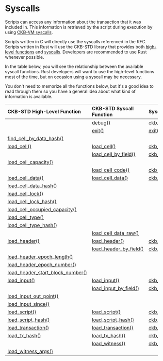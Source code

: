 # Syscalls

Scripts can access any information about the transaction that it was included in. This information is retrieved by the script during execution by using [CKB-VM syscalls](https://github.com/nervosnetwork/rfcs/blob/master/rfcs/0009-vm-syscalls/0009-vm-syscalls.md).

Scripts written in C will directly use the syscalls referenced in the RFC. Scripts written in Rust will use the CKB-STD library that provides both [high-level functions](https://nervosnetwork.github.io/ckb-std/riscv64imac-unknown-none-elf/doc/ckb_std/high_level/index.html) and [syscalls](https://nervosnetwork.github.io/ckb-std/riscv64imac-unknown-none-elf/doc/ckb_std/syscalls/index.html). Developers are recommended to use Rust whenever possible.

In the table below, you will see the relationship between the available syscall functions. Rust developers will want to use the high-level functions most of the time, but on occasion using a syscall may be necessary.

You don't need to memorize all the functions below, but it's a good idea to read through them so you have a general idea about what kind of information is available.   

| CKB-STD High-Level Function | CKB-STD Syscall Function | Syscall RFC |
| :--- | :--- | :--- |
|  | [debug\(\)](https://nervosnetwork.github.io/ckb-std/riscv64imac-unknown-none-elf/doc/ckb_std/syscalls/fn.debug.html) | [ckb\_debug\(\)](https://github.com/nervosnetwork/rfcs/blob/master/rfcs/0009-vm-syscalls/0009-vm-syscalls.md#debug) |
|  | [exit\(\)](https://nervosnetwork.github.io/ckb-std/riscv64imac-unknown-none-elf/doc/ckb_std/syscalls/fn.exit.html) | [exit\(\)](https://github.com/nervosnetwork/rfcs/blob/master/rfcs/0009-vm-syscalls/0009-vm-syscalls.md#exit) |
| [find\_cell](https://nervosnetwork.github.io/ckb-std/riscv64imac-unknown-none-elf/doc/ckb_std/high_level/fn.find_cell_by_data_hash.html)[\_by](https://nervosnetwork.github.io/ckb-std/riscv64imac-unknown-none-elf/doc/ckb_std/high_level/fn.find_cell_by_data_hash.html)[\_data](https://nervosnetwork.github.io/ckb-std/riscv64imac-unknown-none-elf/doc/ckb_std/high_level/fn.find_cell_by_data_hash.html)[\_hash\(\)](https://nervosnetwork.github.io/ckb-std/riscv64imac-unknown-none-elf/doc/ckb_std/high_level/fn.find_cell_by_data_hash.html) |  |  |
| [load\_cell\(\)](https://nervosnetwork.github.io/ckb-std/riscv64imac-unknown-none-elf/doc/ckb_std/high_level/fn.load_cell.html) | [load\_cell\(\)](https://nervosnetwork.github.io/ckb-std/riscv64imac-unknown-none-elf/doc/ckb_std/syscalls/fn.load_cell.html) | [ckb\_load](https://github.com/nervosnetwork/rfcs/blob/master/rfcs/0009-vm-syscalls/0009-vm-syscalls.md#load-cell)[\_cell\(\)](https://github.com/nervosnetwork/rfcs/blob/master/rfcs/0009-vm-syscalls/0009-vm-syscalls.md#load-cell) |
|  | [load\_cell](https://nervosnetwork.github.io/ckb-std/riscv64imac-unknown-none-elf/doc/ckb_std/syscalls/fn.load_cell_by_field.html)[\_by](https://nervosnetwork.github.io/ckb-std/riscv64imac-unknown-none-elf/doc/ckb_std/syscalls/fn.load_cell_by_field.html)[\_field\(\)](https://nervosnetwork.github.io/ckb-std/riscv64imac-unknown-none-elf/doc/ckb_std/syscalls/fn.load_cell_by_field.html) | [ckb\_](https://github.com/nervosnetwork/rfcs/blob/master/rfcs/0009-vm-syscalls/0009-vm-syscalls.md#load-cell-by-field)[load\_cell](https://github.com/nervosnetwork/rfcs/blob/master/rfcs/0009-vm-syscalls/0009-vm-syscalls.md#load-cell-by-field)[\_by](https://github.com/nervosnetwork/rfcs/blob/master/rfcs/0009-vm-syscalls/0009-vm-syscalls.md#load-cell-by-field)[\_field\(\)](https://github.com/nervosnetwork/rfcs/blob/master/rfcs/0009-vm-syscalls/0009-vm-syscalls.md#load-cell-by-field) |
| [load\_cell](https://nervosnetwork.github.io/ckb-std/riscv64imac-unknown-none-elf/doc/ckb_std/high_level/fn.load_cell_capacity.html)[\_capacity\(\)](https://nervosnetwork.github.io/ckb-std/riscv64imac-unknown-none-elf/doc/ckb_std/high_level/fn.load_cell_capacity.html) |  |  |
|  | [load\_cell](https://nervosnetwork.github.io/ckb-std/riscv64imac-unknown-none-elf/doc/ckb_std/syscalls/fn.load_cell_code.html)[\_code\(\)](https://nervosnetwork.github.io/ckb-std/riscv64imac-unknown-none-elf/doc/ckb_std/syscalls/fn.load_cell_code.html) | [ckb\_](https://github.com/nervosnetwork/rfcs/blob/master/rfcs/0009-vm-syscalls/0009-vm-syscalls.md#load-cell-data-as-code)[load\_cell](https://github.com/nervosnetwork/rfcs/blob/master/rfcs/0009-vm-syscalls/0009-vm-syscalls.md#load-cell-data-as-code)[\_data](https://github.com/nervosnetwork/rfcs/blob/master/rfcs/0009-vm-syscalls/0009-vm-syscalls.md#load-cell-data-as-code)[\_as](https://github.com/nervosnetwork/rfcs/blob/master/rfcs/0009-vm-syscalls/0009-vm-syscalls.md#load-cell-data-as-code)[\_code\(\)](https://github.com/nervosnetwork/rfcs/blob/master/rfcs/0009-vm-syscalls/0009-vm-syscalls.md#load-cell-data-as-code) |
| [load\_cell](https://nervosnetwork.github.io/ckb-std/riscv64imac-unknown-none-elf/doc/ckb_std/high_level/fn.load_cell_data.html)[\_data\(\)](https://nervosnetwork.github.io/ckb-std/riscv64imac-unknown-none-elf/doc/ckb_std/high_level/fn.load_cell_data.html) | [load\_cell](https://nervosnetwork.github.io/ckb-std/riscv64imac-unknown-none-elf/doc/ckb_std/syscalls/fn.load_cell_data.html)[\_data\(\)](https://nervosnetwork.github.io/ckb-std/riscv64imac-unknown-none-elf/doc/ckb_std/syscalls/fn.load_cell_data.html) | [ckb\_](https://github.com/nervosnetwork/rfcs/blob/master/rfcs/0009-vm-syscalls/0009-vm-syscalls.md#load-cell-data)[load\_cell](https://github.com/nervosnetwork/rfcs/blob/master/rfcs/0009-vm-syscalls/0009-vm-syscalls.md#load-cell-data)[\_data\(\)](https://github.com/nervosnetwork/rfcs/blob/master/rfcs/0009-vm-syscalls/0009-vm-syscalls.md#load-cell-data) |
| [load\_cell](https://nervosnetwork.github.io/ckb-std/riscv64imac-unknown-none-elf/doc/ckb_std/high_level/fn.load_cell_data_hash.html)[\_data](https://nervosnetwork.github.io/ckb-std/riscv64imac-unknown-none-elf/doc/ckb_std/high_level/fn.load_cell_data_hash.html)[\_hash\(\)](https://nervosnetwork.github.io/ckb-std/riscv64imac-unknown-none-elf/doc/ckb_std/high_level/fn.load_cell_data_hash.html) |  |  |
| [load\_cell](https://nervosnetwork.github.io/ckb-std/riscv64imac-unknown-none-elf/doc/ckb_std/high_level/fn.load_cell_lock.html)[\_lock\(\)](https://nervosnetwork.github.io/ckb-std/riscv64imac-unknown-none-elf/doc/ckb_std/high_level/fn.load_cell_lock.html) |  |  |
| [load\_cell](https://nervosnetwork.github.io/ckb-std/riscv64imac-unknown-none-elf/doc/ckb_std/high_level/fn.load_cell_lock_hash.html)[\_lock](https://nervosnetwork.github.io/ckb-std/riscv64imac-unknown-none-elf/doc/ckb_std/high_level/fn.load_cell_lock_hash.html)[\_hash\(\)](https://nervosnetwork.github.io/ckb-std/riscv64imac-unknown-none-elf/doc/ckb_std/high_level/fn.load_cell_lock_hash.html) |  |  |
| [load\_cell](https://nervosnetwork.github.io/ckb-std/riscv64imac-unknown-none-elf/doc/ckb_std/high_level/fn.load_cell_occupied_capacity.html)[\_occupied](https://nervosnetwork.github.io/ckb-std/riscv64imac-unknown-none-elf/doc/ckb_std/high_level/fn.load_cell_occupied_capacity.html)[\_capacity\(\)](https://nervosnetwork.github.io/ckb-std/riscv64imac-unknown-none-elf/doc/ckb_std/high_level/fn.load_cell_occupied_capacity.html) |  |  |
| [load\_cell](https://nervosnetwork.github.io/ckb-std/riscv64imac-unknown-none-elf/doc/ckb_std/high_level/fn.load_cell_type.html)[\_type\(\)](https://nervosnetwork.github.io/ckb-std/riscv64imac-unknown-none-elf/doc/ckb_std/high_level/fn.load_cell_type.html) |  |  |
| [load\_cell](https://nervosnetwork.github.io/ckb-std/riscv64imac-unknown-none-elf/doc/ckb_std/high_level/fn.load_cell_type_hash.html)[\_type](https://nervosnetwork.github.io/ckb-std/riscv64imac-unknown-none-elf/doc/ckb_std/high_level/fn.load_cell_type_hash.html)[\_hash\(\)](https://nervosnetwork.github.io/ckb-std/riscv64imac-unknown-none-elf/doc/ckb_std/high_level/fn.load_cell_type_hash.html) |  |  |
|  | [load\_cell](https://nervosnetwork.github.io/ckb-std/riscv64imac-unknown-none-elf/doc/ckb_std/syscalls/fn.load_cell_data_raw.html)[\_data](https://nervosnetwork.github.io/ckb-std/riscv64imac-unknown-none-elf/doc/ckb_std/syscalls/fn.load_cell_data_raw.html)[\_raw\(\)](https://nervosnetwork.github.io/ckb-std/riscv64imac-unknown-none-elf/doc/ckb_std/syscalls/fn.load_cell_data_raw.html) |  |
| [load\_header\(\)](https://nervosnetwork.github.io/ckb-std/riscv64imac-unknown-none-elf/doc/ckb_std/high_level/fn.load_header.html) | [load\_header\(\)](https://nervosnetwork.github.io/ckb-std/riscv64imac-unknown-none-elf/doc/ckb_std/syscalls/fn.load_header.html) | [ckb\_](https://github.com/nervosnetwork/rfcs/blob/master/rfcs/0009-vm-syscalls/0009-vm-syscalls.md#load-header)[load\_header\(\)](https://github.com/nervosnetwork/rfcs/blob/master/rfcs/0009-vm-syscalls/0009-vm-syscalls.md#load-header) |
|  | [load\_header](https://nervosnetwork.github.io/ckb-std/riscv64imac-unknown-none-elf/doc/ckb_std/syscalls/fn.load_header_by_field.html)[\_by](https://nervosnetwork.github.io/ckb-std/riscv64imac-unknown-none-elf/doc/ckb_std/syscalls/fn.load_header_by_field.html)[\_field\(\)](https://nervosnetwork.github.io/ckb-std/riscv64imac-unknown-none-elf/doc/ckb_std/syscalls/fn.load_header_by_field.html) | [ckb\_](https://github.com/nervosnetwork/rfcs/blob/master/rfcs/0009-vm-syscalls/0009-vm-syscalls.md#load-header-by-field)[load\_header](https://github.com/nervosnetwork/rfcs/blob/master/rfcs/0009-vm-syscalls/0009-vm-syscalls.md#load-header-by-field)[\_by](https://github.com/nervosnetwork/rfcs/blob/master/rfcs/0009-vm-syscalls/0009-vm-syscalls.md#load-header-by-field)[\_field\(\)](https://github.com/nervosnetwork/rfcs/blob/master/rfcs/0009-vm-syscalls/0009-vm-syscalls.md#load-header-by-field) |
| [load\_header](https://nervosnetwork.github.io/ckb-std/riscv64imac-unknown-none-elf/doc/ckb_std/high_level/fn.load_header_epoch_length.html)[\_epoch](https://nervosnetwork.github.io/ckb-std/riscv64imac-unknown-none-elf/doc/ckb_std/high_level/fn.load_header_epoch_length.html)[\_length\(\)](https://nervosnetwork.github.io/ckb-std/riscv64imac-unknown-none-elf/doc/ckb_std/high_level/fn.load_header_epoch_length.html) |  |  |
| [load\_header](https://nervosnetwork.github.io/ckb-std/riscv64imac-unknown-none-elf/doc/ckb_std/high_level/fn.load_header_epoch_number.html)[\_epoch](https://nervosnetwork.github.io/ckb-std/riscv64imac-unknown-none-elf/doc/ckb_std/high_level/fn.load_header_epoch_number.html)[\_number\(\)](https://nervosnetwork.github.io/ckb-std/riscv64imac-unknown-none-elf/doc/ckb_std/high_level/fn.load_header_epoch_number.html) |  |  |
| [load\_header](https://nervosnetwork.github.io/ckb-std/riscv64imac-unknown-none-elf/doc/ckb_std/high_level/fn.load_header_epoch_start_block_number.html)[\_start](https://nervosnetwork.github.io/ckb-std/riscv64imac-unknown-none-elf/doc/ckb_std/high_level/fn.load_header_epoch_start_block_number.html)[\_block](https://nervosnetwork.github.io/ckb-std/riscv64imac-unknown-none-elf/doc/ckb_std/high_level/fn.load_header_epoch_start_block_number.html)[\_number\(\)](https://nervosnetwork.github.io/ckb-std/riscv64imac-unknown-none-elf/doc/ckb_std/high_level/fn.load_header_epoch_start_block_number.html) |  |  |
| [load\_input\(\)](https://nervosnetwork.github.io/ckb-std/riscv64imac-unknown-none-elf/doc/ckb_std/high_level/fn.load_input.html) | [load\_input\(\)](https://nervosnetwork.github.io/ckb-std/riscv64imac-unknown-none-elf/doc/ckb_std/syscalls/fn.load_input.html) | [ckb\_](https://github.com/nervosnetwork/rfcs/blob/master/rfcs/0009-vm-syscalls/0009-vm-syscalls.md#load-input)[load\_input\(\)](https://github.com/nervosnetwork/rfcs/blob/master/rfcs/0009-vm-syscalls/0009-vm-syscalls.md#load-input) |
|  | [load\_input](https://nervosnetwork.github.io/ckb-std/riscv64imac-unknown-none-elf/doc/ckb_std/syscalls/fn.load_input_by_field.html)[\_by](https://nervosnetwork.github.io/ckb-std/riscv64imac-unknown-none-elf/doc/ckb_std/syscalls/fn.load_input_by_field.html)[\_field\(\)](https://nervosnetwork.github.io/ckb-std/riscv64imac-unknown-none-elf/doc/ckb_std/syscalls/fn.load_input_by_field.html) | [ckb\_](https://github.com/nervosnetwork/rfcs/blob/master/rfcs/0009-vm-syscalls/0009-vm-syscalls.md#load-input-by-field)[load\_input](https://github.com/nervosnetwork/rfcs/blob/master/rfcs/0009-vm-syscalls/0009-vm-syscalls.md#load-input-by-field)[\_by](https://github.com/nervosnetwork/rfcs/blob/master/rfcs/0009-vm-syscalls/0009-vm-syscalls.md#load-input-by-field)[\_field\(\)](https://github.com/nervosnetwork/rfcs/blob/master/rfcs/0009-vm-syscalls/0009-vm-syscalls.md#load-input-by-field) |
| [load\_input](https://nervosnetwork.github.io/ckb-std/riscv64imac-unknown-none-elf/doc/ckb_std/high_level/fn.load_input_out_point.html)[\_out](https://nervosnetwork.github.io/ckb-std/riscv64imac-unknown-none-elf/doc/ckb_std/high_level/fn.load_input_out_point.html)[\_point\(\)](https://nervosnetwork.github.io/ckb-std/riscv64imac-unknown-none-elf/doc/ckb_std/high_level/fn.load_input_out_point.html) |  |  |
| [load\_input](https://nervosnetwork.github.io/ckb-std/riscv64imac-unknown-none-elf/doc/ckb_std/high_level/fn.load_input_since.html)[\_since\(\)](https://nervosnetwork.github.io/ckb-std/riscv64imac-unknown-none-elf/doc/ckb_std/high_level/fn.load_input_since.html) |  |  |
| [load\_script\(\)](https://nervosnetwork.github.io/ckb-std/riscv64imac-unknown-none-elf/doc/ckb_std/high_level/fn.load_script.html) | [load\_script\(\)](https://nervosnetwork.github.io/ckb-std/riscv64imac-unknown-none-elf/doc/ckb_std/syscalls/fn.load_script.html) | [ckb\_](https://github.com/nervosnetwork/rfcs/blob/master/rfcs/0009-vm-syscalls/0009-vm-syscalls.md#load-script)[load\_script\(\)](https://github.com/nervosnetwork/rfcs/blob/master/rfcs/0009-vm-syscalls/0009-vm-syscalls.md#load-script) |
| [load\_script](https://nervosnetwork.github.io/ckb-std/riscv64imac-unknown-none-elf/doc/ckb_std/high_level/fn.load_script_hash.html)[\_hash\(\)](https://nervosnetwork.github.io/ckb-std/riscv64imac-unknown-none-elf/doc/ckb_std/high_level/fn.load_script_hash.html) | [load\_script](https://nervosnetwork.github.io/ckb-std/riscv64imac-unknown-none-elf/doc/ckb_std/syscalls/fn.load_script_hash.html)[\_hash\(\)](https://nervosnetwork.github.io/ckb-std/riscv64imac-unknown-none-elf/doc/ckb_std/syscalls/fn.load_script_hash.html) | [ckb\_](https://github.com/nervosnetwork/rfcs/blob/master/rfcs/0009-vm-syscalls/0009-vm-syscalls.md#load-script-hash)[load\_script](https://github.com/nervosnetwork/rfcs/blob/master/rfcs/0009-vm-syscalls/0009-vm-syscalls.md#load-script-hash)[\_hash\(\)](https://github.com/nervosnetwork/rfcs/blob/master/rfcs/0009-vm-syscalls/0009-vm-syscalls.md#load-script-hash) |
| [load\_transaction\(\)](https://nervosnetwork.github.io/ckb-std/riscv64imac-unknown-none-elf/doc/ckb_std/high_level/fn.load_transaction.html) | [load\_transaction\(\)](https://nervosnetwork.github.io/ckb-std/riscv64imac-unknown-none-elf/doc/ckb_std/syscalls/fn.load_transaction.html) | [ckb\_](https://github.com/nervosnetwork/rfcs/blob/master/rfcs/0009-vm-syscalls/0009-vm-syscalls.md#load-transaction)[load\_transaction\(\)](https://github.com/nervosnetwork/rfcs/blob/master/rfcs/0009-vm-syscalls/0009-vm-syscalls.md#load-transaction) |
| [load\_tx](https://nervosnetwork.github.io/ckb-std/riscv64imac-unknown-none-elf/doc/ckb_std/high_level/fn.load_tx_hash.html)[\_hash\(\)](https://nervosnetwork.github.io/ckb-std/riscv64imac-unknown-none-elf/doc/ckb_std/high_level/fn.load_tx_hash.html) | [load\_tx](https://nervosnetwork.github.io/ckb-std/riscv64imac-unknown-none-elf/doc/ckb_std/syscalls/fn.load_tx_hash.html)[\_hash\(\)](https://nervosnetwork.github.io/ckb-std/riscv64imac-unknown-none-elf/doc/ckb_std/syscalls/fn.load_tx_hash.html) | [ckb\_load](https://github.com/nervosnetwork/rfcs/blob/master/rfcs/0009-vm-syscalls/0009-vm-syscalls.md#load-transaction-hash)[\_tx](https://github.com/nervosnetwork/rfcs/blob/master/rfcs/0009-vm-syscalls/0009-vm-syscalls.md#load-transaction-hash)[\_hash\(\)](https://github.com/nervosnetwork/rfcs/blob/master/rfcs/0009-vm-syscalls/0009-vm-syscalls.md#load-transaction-hash) |
|  | [load\_witness\(\)](https://nervosnetwork.github.io/ckb-std/riscv64imac-unknown-none-elf/doc/ckb_std/syscalls/fn.load_witness.html) | [ckb\_](https://github.com/nervosnetwork/rfcs/blob/master/rfcs/0009-vm-syscalls/0009-vm-syscalls.md#load-witness)[load\_witness\(\)](https://github.com/nervosnetwork/rfcs/blob/master/rfcs/0009-vm-syscalls/0009-vm-syscalls.md#load-witness) |
| [load\_witness](https://nervosnetwork.github.io/ckb-std/riscv64imac-unknown-none-elf/doc/ckb_std/high_level/fn.load_witness_args.html)[\_args\(\)](https://nervosnetwork.github.io/ckb-std/riscv64imac-unknown-none-elf/doc/ckb_std/high_level/fn.load_witness_args.html) |  |  |

